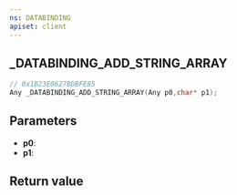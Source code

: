 ```yaml
---
ns: DATABINDING
apiset: client
---
```

## _DATABINDING_ADD_STRING_ARRAY

```c
// 0x1B23E0627BDBFE85
Any _DATABINDING_ADD_STRING_ARRAY(Any p0,char* p1);
```


## Parameters
* **p0**:
* **p1**:

## Return value
